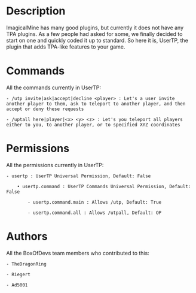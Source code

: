Description
===========
ImagicalMine has many good plugins, but currently it does not have any TPA plugins. As a few people had asked for some, we finally decided to start on one and quickly coded it up to standard. So here it is, UserTP, the plugin that adds TPA-like features to your game.

Commands
=========
All the commands currently in UserTP:

    - /utp invite|ask|accept|decline <player> : Let's a user invite another player to them, ask to teleport to another player, and then accept or deny these requests

    - /uptall here|player|<x> <y> <z> : Let's you teleport all players either to you, to another player, or to specified XYZ coordinates

Permissions
============
All the permissions currently in UserTP:

    - usertp : UserTP Universal Permission, Default: False

        • usertp.command : UserTP Commands Universal Permission, Default: False

            - usertp.command.main : Allows /utp, Default: True

            - usertp.command.all : Allows /utpall, Default: OP

Authors
========
All the BoxOfDevs team members who contributed to this:

    - TheDragonRing

    - Riegert

    - Ad5001
